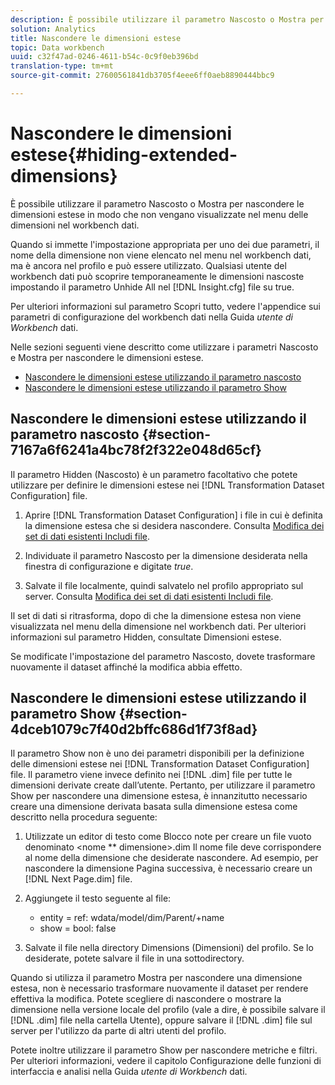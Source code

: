 ```yaml
---
description: È possibile utilizzare il parametro Nascosto o Mostra per nascondere le dimensioni estese in modo che non vengano visualizzate nel menu delle dimensioni nel workbench dati.
solution: Analytics
title: Nascondere le dimensioni estese
topic: Data workbench
uuid: c32f47ad-0246-4611-b54c-0c9f0eb396bd
translation-type: tm+mt
source-git-commit: 27600561841db3705f4eee6ff0aeb8890444bbc9

---
```



# Nascondere le dimensioni estese{#hiding-extended-dimensions}

È possibile utilizzare il parametro Nascosto o Mostra per nascondere le dimensioni estese in modo che non vengano visualizzate nel menu delle dimensioni nel workbench dati.

Quando si immette l&#39;impostazione appropriata per uno dei due parametri, il nome della dimensione non viene elencato nel menu nel workbench dati, ma è ancora nel profilo e può essere utilizzato. Qualsiasi utente del workbench dati può scoprire temporaneamente le dimensioni nascoste impostando il parametro Unhide All nel [!DNL Insight.cfg] file su true.

Per ulteriori informazioni sul parametro Scopri tutto, vedere l&#39;appendice sui parametri di configurazione del workbench dati nella Guida *utente di Workbench* dati.

Nelle sezioni seguenti viene descritto come utilizzare i parametri Nascosto e Mostra per nascondere le dimensioni estese.

* [Nascondere le dimensioni estese utilizzando il parametro nascosto](../../../../home/c-dataset-const-proc/c-dataset-config-tools/c-hide-dataset-comp/c-hide-ex-dim.md#section-7167a6f6241a4bc78f2f322e048d65cf)
* [Nascondere le dimensioni estese utilizzando il parametro Show](../../../../home/c-dataset-const-proc/c-dataset-config-tools/c-hide-dataset-comp/c-hide-ex-dim.md#section-4dceb1079c7f40d2bffc686d1f73f8ad)

## Nascondere le dimensioni estese utilizzando il parametro nascosto {#section-7167a6f6241a4bc78f2f322e048d65cf}

Il parametro Hidden (Nascosto) è un parametro facoltativo che potete utilizzare per definire le dimensioni estese nei [!DNL Transformation Dataset Configuration] file.

1. Aprire [!DNL Transformation Dataset Configuration] i file in cui è definita la dimensione estesa che si desidera nascondere. Consulta [Modifica dei set di dati esistenti Includi file](../../../../home/c-dataset-const-proc/c-dataset-inc-files/c-work-dataset-inc-files/t-edit-ex-dataset-inc-files.md#task-456c04e38ebc425fb35677a6bb6aa077).

1. Individuate il parametro Nascosto per la dimensione desiderata nella finestra di configurazione e digitate *true*.
1. Salvate il file localmente, quindi salvatelo nel profilo appropriato sul server. Consulta [Modifica dei set di dati esistenti Includi file](../../../../home/c-dataset-const-proc/c-dataset-inc-files/c-work-dataset-inc-files/t-edit-ex-dataset-inc-files.md#task-456c04e38ebc425fb35677a6bb6aa077).

Il set di dati si ritrasforma, dopo di che la dimensione estesa non viene visualizzata nel menu della dimensione nel workbench dati. Per ulteriori informazioni sul parametro Hidden, consultate Dimensioni [](../../../../home/c-dataset-const-proc/c-ex-dim/c-abt-ex-dim.md)estese.

Se modificate l&#39;impostazione del parametro Nascosto, dovete trasformare nuovamente il dataset affinché la modifica abbia effetto.

## Nascondere le dimensioni estese utilizzando il parametro Show {#section-4dceb1079c7f40d2bffc686d1f73f8ad}

Il parametro Show non è uno dei parametri disponibili per la definizione delle dimensioni estese nei [!DNL Transformation Dataset Configuration] file. Il parametro viene invece definito nei [!DNL .dim] file per tutte le dimensioni derivate create dall’utente. Pertanto, per utilizzare il parametro Show per nascondere una dimensione estesa, è innanzitutto necessario creare una dimensione derivata basata sulla dimensione estesa come descritto nella procedura seguente:

1. Utilizzate un editor di testo come Blocco note per creare un file vuoto denominato &lt;nome ** dimensione>.dim Il nome file deve corrispondere al nome della dimensione che desiderate nascondere. Ad esempio, per nascondere la dimensione Pagina successiva, è necessario creare un [!DNL Next Page.dim] file.

1. Aggiungete il testo seguente al file:

   * entity = ref: wdata/model/dim/Parent/+name
   * show = bool: false

1. Salvate il file nella directory Dimensions (Dimensioni) del profilo. Se lo desiderate, potete salvare il file in una sottodirectory.

Quando si utilizza il parametro Mostra per nascondere una dimensione estesa, non è necessario trasformare nuovamente il dataset per rendere effettiva la modifica. Potete scegliere di nascondere o mostrare la dimensione nella versione locale del profilo (vale a dire, è possibile salvare il [!DNL .dim] file nella cartella Utente), oppure salvare il [!DNL .dim] file sul server per l&#39;utilizzo da parte di altri utenti del profilo.

Potete inoltre utilizzare il parametro Show per nascondere metriche e filtri. Per ulteriori informazioni, vedere il capitolo Configurazione delle funzioni di interfaccia e analisi nella Guida *utente di Workbench* dati.
